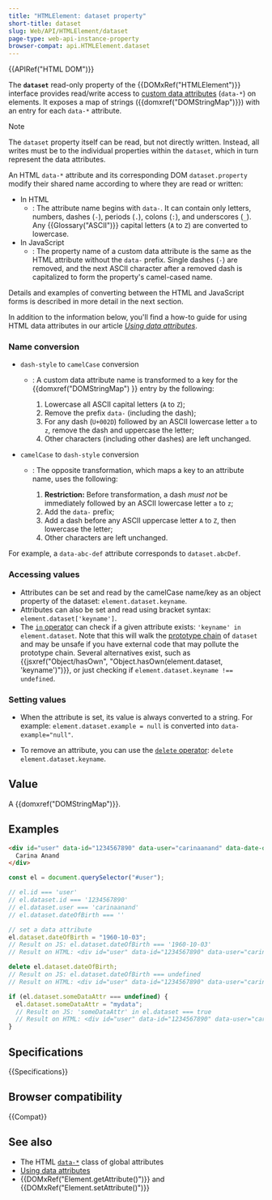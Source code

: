 ```yaml
---
title: "HTMLElement: dataset property"
short-title: dataset
slug: Web/API/HTMLElement/dataset
page-type: web-api-instance-property
browser-compat: api.HTMLElement.dataset
---
```


{{APIRef("HTML DOM")}}

The **`dataset`** read-only property
of the {{DOMxRef("HTMLElement")}} interface provides read/write access to [custom data attributes](/en-US/docs/Web/HTML/Global_attributes/data-*)
(`data-*`) on elements. It exposes a map of strings
({{domxref("DOMStringMap")}}) with an entry for each `data-*` attribute.

> [!NOTE]
> The `dataset` property itself can be read, but not directly written.
> Instead, all writes must be to the individual properties within the
> `dataset`, which in turn represent the data attributes.

An HTML `data-*` attribute and its corresponding DOM
`dataset.property` modify their shared name according to where
they are read or written:

- In HTML
  - : The attribute name begins with `data-`. It can contain only letters,
    numbers, dashes (`-`), periods (`.`), colons (`:`),
    and underscores (`_`). Any {{Glossary("ASCII")}} capital letters (`A` to
    `Z`) are converted to lowercase.
- In JavaScript
  - : The property name of a custom data attribute is the same as the HTML attribute
    without the `data-` prefix. Single dashes (`-`) are removed, and the next ASCII
    character after a removed dash is capitalized to form the property's camel-cased name.

Details and examples of converting between the HTML and JavaScript forms is described in more detail in the next section.

In addition to the information below, you'll find a how-to guide for using HTML data
attributes in our article [_Using data attributes_](/en-US/docs/Learn_web_development/Howto/Solve_HTML_problems/Use_data_attributes).

### Name conversion

- `dash-style` to `camelCase` conversion

  - : A custom data attribute name is transformed to a key for the
    {{domxref("DOMStringMap") }} entry by the following:

    1. Lowercase all ASCII capital letters (`A` to
       `Z`);
    2. Remove the prefix `data-` (including the dash);
    3. For any dash (`U+002D`) followed by an ASCII lowercase letter
       `a` to `z`, remove the dash and uppercase the letter;
    4. Other characters (including other dashes) are left unchanged.

- `camelCase` to `dash-style` conversion

  - : The opposite transformation, which maps a key to an attribute name, uses the
    following:

    1. **Restriction:** Before transformation, a dash _must not_ be
       immediately followed by an ASCII lowercase letter `a` to
       `z`;
    2. Add the `data-` prefix;
    3. Add a dash before any ASCII uppercase letter `A` to `Z`,
       then lowercase the letter;
    4. Other characters are left unchanged.

For example, a `data-abc-def` attribute corresponds to
`dataset.abcDef`.

### Accessing values

- Attributes can be set and read by the camelCase name/key as an object property of
  the dataset: `element.dataset.keyname`.
- Attributes can also be set and read using bracket syntax:
  `element.dataset['keyname']`.
- The [`in` operator](/en-US/docs/Web/JavaScript/Reference/Operators/in) can check if a given attribute exists:
  `'keyname' in element.dataset`. Note that this will walk the [prototype chain](/en-US/docs/Web/JavaScript/Inheritance_and_the_prototype_chain) of `dataset` and may be unsafe if you have external code that may pollute the prototype chain. Several alternatives exist, such as {{jsxref("Object/hasOwn", "Object.hasOwn(element.dataset, 'keyname')")}}, or just checking if `element.dataset.keyname !== undefined`.

### Setting values

- When the attribute is set, its value is always converted to a string.
  For example: `element.dataset.example = null` is
  converted into `data-example="null"`.

- To remove an attribute, you can use the [`delete` operator](/en-US/docs/Web/JavaScript/Reference/Operators/delete): `delete element.dataset.keyname`.

## Value

A {{domxref("DOMStringMap")}}.

## Examples

```html
<div id="user" data-id="1234567890" data-user="carinaanand" data-date-of-birth>
  Carina Anand
</div>
```

```js
const el = document.querySelector("#user");

// el.id === 'user'
// el.dataset.id === '1234567890'
// el.dataset.user === 'carinaanand'
// el.dataset.dateOfBirth === ''

// set a data attribute
el.dataset.dateOfBirth = "1960-10-03";
// Result on JS: el.dataset.dateOfBirth === '1960-10-03'
// Result on HTML: <div id="user" data-id="1234567890" data-user="carinaanand" data-date-of-birth="1960-10-03">Carina Anand</div>

delete el.dataset.dateOfBirth;
// Result on JS: el.dataset.dateOfBirth === undefined
// Result on HTML: <div id="user" data-id="1234567890" data-user="carinaanand">Carina Anand</div>

if (el.dataset.someDataAttr === undefined) {
  el.dataset.someDataAttr = "mydata";
  // Result on JS: 'someDataAttr' in el.dataset === true
  // Result on HTML: <div id="user" data-id="1234567890" data-user="carinaanand" data-some-data-attr="mydata">Carina Anand</div>
}
```

## Specifications

{{Specifications}}

## Browser compatibility

{{Compat}}

## See also

- The HTML [`data-*`](/en-US/docs/Web/HTML/Global_attributes/data-*) class
  of global attributes
- [Using data attributes](/en-US/docs/Learn_web_development/Howto/Solve_HTML_problems/Use_data_attributes)
- {{DOMxRef("Element.getAttribute()")}} and {{DOMxRef("Element.setAttribute()")}}
